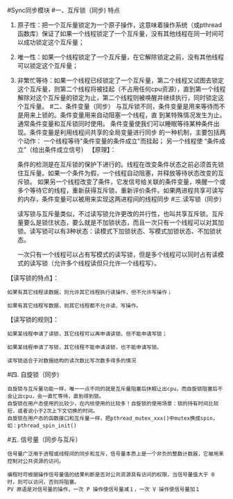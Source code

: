 #Sync同步模块
#一、互斥锁（同步)
特点

1. 原子性：把一个互斥量锁定为一个原子操作，这意味着操作系统（或pthread函数库）保证了如果一个线程锁定了一个互斥量，没有其他线程在同一时间可以成功锁定这个互斥量；

2. 唯一性：如果一个线程锁定了一个互斥量，在它解除锁定之前，没有其他线程可以锁定这个互斥量；

3. 非繁忙等待：如果一个线程已经锁定了一个互斥量，第二个线程又试图去锁定这个互斥量，则第二个线程将被挂起（不占用任何cpu资源），直到第一个线程解除对这个互斥量的锁定为止，第二个线程则被唤醒并继续执行，同时锁定这个互斥量。
#二、条件变量（同步）
	与互斥锁不同，条件变量是用来等待而不是用来上锁的。条件变量用来自动阻塞一个线程，直 到某特殊情况发生为止。通常条件变量和互斥锁同时使用。
	条件变量使我们可以睡眠等待某种条件出现。条件变量是利用线程间共享的全局变量进行同步 的一种机制，主要包括两个动作：
	一个线程等待"条件变量的条件成立"而挂起；
	另一个线程使 “条件成立”（给出条件成立信号）
【原理】：

	条件的检测是在互斥锁的保护下进行的。线程在改变条件状态之前必须首先锁住互斥量。如果一个条件为假，一个线程自动阻塞，并释放等待状态改变的互斥锁。
	如果另一个线程改变了条件，它发信号给关联的条件变量，唤醒一个或多个等待它的线程，重新获得互斥锁，重新评价条件。如果两进程共享可读写的内存，条件变量可以被用来实现这两进程间的线程同步
#三.读写锁（同步）

	读写锁与互斥量类似，不过读写锁允许更改的并行性，也叫共享互斥锁。互斥量要么是锁住状态，要么就是不加锁状态，而且一次只有一个线程可以对其加锁。读写锁可以有3种状态：读模式下加锁状态、写模式加锁状态、不加锁状态。

	一次只有一个线程可以占有写模式的读写锁，但是多个线程可以同时占有读模式的读写锁（允许多个线程读但只允许一个线程写）。

【读写锁的特点】：

	如果有其它线程读数据，则允许其它线程执行读操作，但不允许写操作；

	如果有其它线程写数据，则其它线程都不允许读、写操作。

【读写锁的规则】：

	如果某线程申请了读锁，其它线程可以再申请读锁，但不能申请写锁；

	如果某线程申请了写锁，其它线程不能申请读锁，也不能申请写锁。

	读写锁适合于对数据结构的读次数比写次数多得多的情况
#四. 自旋锁（同步)

	自旋锁与互斥量功能一样，唯一一点不同的就是互斥量阻塞后休眠让出cpu，而自旋锁阻塞后不会让出cpu，会一直忙等待，直到得到锁。
	自旋锁在用户态使用的比较少，在内核使用的比较多！自旋锁的使用场景：锁的持有时间比较短，或者说小于2次上下文切换的时间。
	自旋锁在用户态的函数接口和互斥量一样，把pthread_mutex_xxx()中mutex换成spin，如：pthread_spin_init()
#五. 信号量（同步与互斥）

	信号量广泛用于进程或线程间的同步和互斥，信号量本质上是一个非负的整数计数器，它被用来控制对公共资源的访问。

	编程时可根据操作信号量值的结果判断是否对公共资源具有访问的权限，当信号量值大于 0 时，则可以访问，否则将阻塞。
    PV 原语是对信号量的操作，一次 P 操作使信号量减１，一次 V 操作使信号量加１

